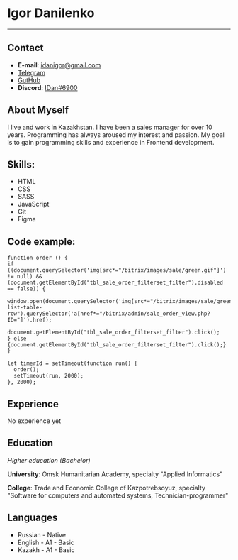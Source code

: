 # Igor Danilenko

---

## Contact

* __E-mail__: idanigor@gmail.com
* [Telegram](https://t.me/idanigor)
* [GutHub](https://github.com/idanigor)
* __Discord__: [IDan#6900](https://discord.gg/tJy4gvj9RF)

## About Myself

I live and work in Kazakhstan. I have been a sales manager for over 10 years. Programming has always aroused my interest and passion. My goal is to gain programming skills and experience in Frontend development.

## Skills: 

- HTML
- CSS
- SASS
- JavaScript
- Git
- Figma

## Code example:

```
function order () {
if ((document.querySelector('img[src*="/bitrix/images/sale/green.gif"]') != null) && (document.getElementById("tbl_sale_order_filterset_filter").disabled == false)) {
	window.open(document.querySelector('img[src*="/bitrix/images/sale/green.gif"]').closest(".adm-list-table-row").querySelector('a[href*="/bitrix/admin/sale_order_view.php?ID="]').href);
	document.getElementById("tbl_sale_order_filterset_filter").click();
} else {document.getElementById("tbl_sale_order_filterset_filter").click();}
}

let timerId = setTimeout(function run() {
  order();
  setTimeout(run, 2000);
}, 2000);
```

##  Experience

No experience yet

## Education

*Higher education (Bachelor)*

__University__: Omsk Humanitarian Academy, specialty "Applied Informatics"

__College__: Trade and Economic College of Kazpotrebsoyuz, specialty "Software for computers and automated systems, Technician-programmer"

## Languages

- Russian - Native
- English - A1 - Basic
- Kazakh - A1 - Basic

